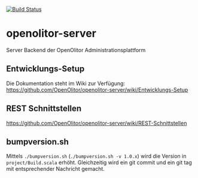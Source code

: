 [![Build Status](https://travis-ci.org/OpenOlitor/openolitor-server.svg?branch=master)](https://travis-ci.org/OpenOlitor/openolitor-server)
# openolitor-server
Server Backend der OpenOlitor Administrationsplattform

## Entwicklungs-Setup
Die Dokumentation steht im Wiki zur Verfügung:
https://github.com/OpenOlitor/openolitor-server/wiki/Entwicklungs-Setup

## REST Schnittstellen
https://github.com/OpenOlitor/openolitor-server/wiki/REST-Schnittstellen

## bumpversion.sh
Mittels `./bumpversion.sh` (`./bumpversion.sh -v 1.0.x`) wird die Version in `project/Build.scala` erhöht.
Gleichzeitig wird ein git commit und ein git tag mit entsprechender Nachricht gemacht.

